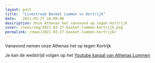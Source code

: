 ```yaml
---
layout: post
title:  "Livestream Basket Lummen vs Kortrijk"
date:   2021-03-27 18:00:00
description: Onze Athenas het vanavond op tegen Kortrijk
cover: /news/img/2021-03-27-basket-lummen-kortrijk.png
permalink: /news/2021-03-27-basket-lummen-kortrijk/
---
```


Vanavond nemen onze Athenas het op tegen Kortrijk

Je kan de wedstrijd volgen op het [Youtube kanaal van Athenas Lummen](https://www.youtube.com/watch?v=c-d5gkumCcw)


